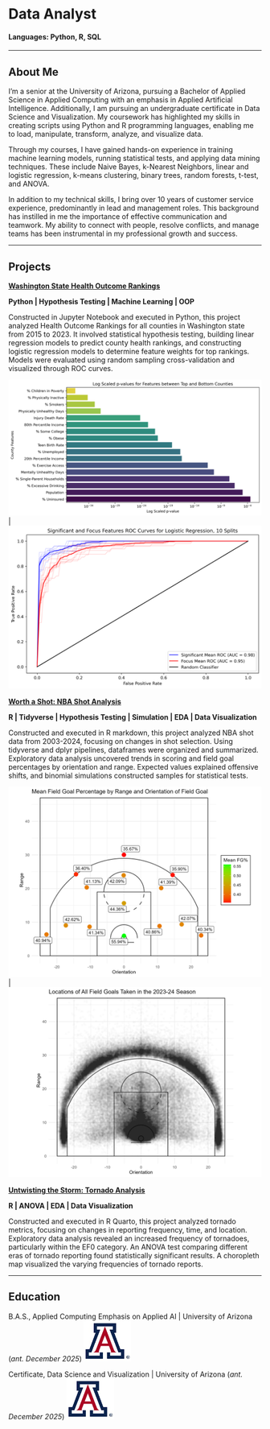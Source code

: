 # Data Analyst

#### Languages: Python, R, SQL
---
## About Me
I’m a senior at the University of Arizona, pursuing a Bachelor of Applied Science in Applied Computing with an emphasis in Applied Artificial Intelligence. Additionally, I am pursuing an undergraduate certificate in Data Science and Visualization. My coursework has highlighted my skills in creating scripts using Python and R programming languages, enabling me to load, manipulate, transform, analyze, and visualize data.

Through my courses, I have gained hands-on experience in training machine learning models, running statistical tests, and applying data mining techniques. These include Naive Bayes, k-Nearest Neighbors, linear and logistic regression, k-means clustering, binary trees, random forests, t-test, and ANOVA.

In addition to my technical skills, I bring over 10 years of customer service experience, predominantly in lead and management roles. This background has instilled in me the importance of effective communication and teamwork. My ability to connect with people, resolve conflicts, and manage teams has been instrumental in my professional growth and success.

---

## Projects
**[Washington State Health Outcome Rankings](https://github.com/EScotCarpenter/washington-state-health-outcomes)**

**Python \| Hypothesis Testing \| Machine Learning \| OOP**

Constructed in Jupyter Notebook and executed in Python, this project analyzed Health Outcome Rankings for all counties in Washington state from 2015 to 2023. It involved statistical hypothesis testing, building linear regression models to predict county health rankings, and constructing logistic regression models to determine feature weights for top rankings. Models were evaluated using random sampling cross-validation and visualized through ROC curves.

![pVals](images/pvals.png) | ![Evals](images/ROC.png) 

**[Worth a Shot: NBA Shot Analysis](https://github.com/EScotCarpenter/worth-a-shot-NBA-shot-analysis)**

**R \| Tidyverse \| Hypothesis Testing \| Simulation \| EDA \| Data Visualization**

Constructed and executed in R markdown, this project analyzed NBA shot data from 2003-2024, focusing on changes in shot selection. Using tidyverse and dplyr pipelines, dataframes were organized and summarized. Exploratory data analysis uncovered trends in scoring and field goal percentages by orientation and range. Expected values explained offensive shifts, and binomial simulations constructed samples for statistical tests.

![FG](images/CourtFG.png) | ![scatter24](images/Scatter2023-24.png) 

**[Untwisting the Storm: Tornado Analysis](https://github.com/EScotCarpenter/untwisting-the-storm-tornado-analysis)**

**R \| ANOVA \| EDA \| Data Visualization**

Constructed and executed in R Quarto, this project analyzed tornado metrics, focusing on changes in reporting frequency, time, and location. Exploratory data analysis revealed an increased frequency of tornadoes, particularly within the EF0 category. An ANOVA test comparing different eras of tornado reporting found statistically significant results. A choropleth map visualized the varying frequencies of tornado reports.

---
## Education
  
  B.A.S., Applied Computing Emphasis on Applied AI | University of Arizona (_ant. December 2025_) ![UofA](images/UofA_logo.png)
  
  Certificate, Data Science and Visualization | University of Arizona (_ant. December 2025_) ![UofA](images/UofA_logo.png)
